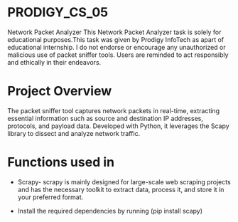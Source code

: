 # PRODIGY_CS_05
Network Packet Analyzer
This Network Packet Analyzer task is solely for educational purposes.This task was given by Prodigy InfoTech as apart of educational internship. I do not endorse or encourage any unauthorized or malicious use of packet sniffer tools. Users are reminded to act responsibly and ethically in their endeavors.

# Project Overview

The packet sniffer tool captures network packets in real-time, extracting essential information such as source and destination IP addresses, protocols, and payload data. Developed with Python, it leverages the Scapy library to dissect and analyze network traffic.

# Functions used in

- Scrapy- scrapy is mainly designed for large-scale web scraping projects and has the necessary toolkit to extract data, process it, and store it in your preferred format.

- Install the required dependencies by running (pip install scapy)
   
